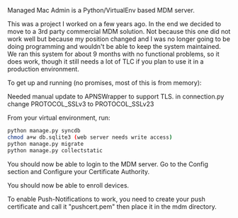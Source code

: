 Managed Mac Admin is a Python/VirtualEnv based MDM server.

This was a project I worked on a few years ago. In the end we decided
to move to a 3rd party commercial MDM solution. Not because this one
did not work well but because my position changed and I was no longer
going to be doing programming and wouldn't be able to keep the system
maintained. We ran this system for about 9 months with no functional
problems, so it does work, though it still needs a lot of TLC if you
plan to use it in a production environment.


To get up and running (no promises, most of this is from memory):

Needed manual update to APNSWrapper to support TLS.
	in connection.py change PROTOCOL_SSLv3 to PROTOCOL_SSLv23

From your virtual environment, run:

```bash
python manage.py syncdb  
chmod a+w db.sqlite3 (web server needs write access)  
python manage.py migrate  
python manage.py collectstatic  
```

You should now be able to login to the MDM server.
Go to the Config section and Configure your Certificate Authority.

You should now be able to enroll devices.

To enable Push-Notifications to work, you need to create your push
certificate and call it "pushcert.pem" then place it in the mdm
directory.
